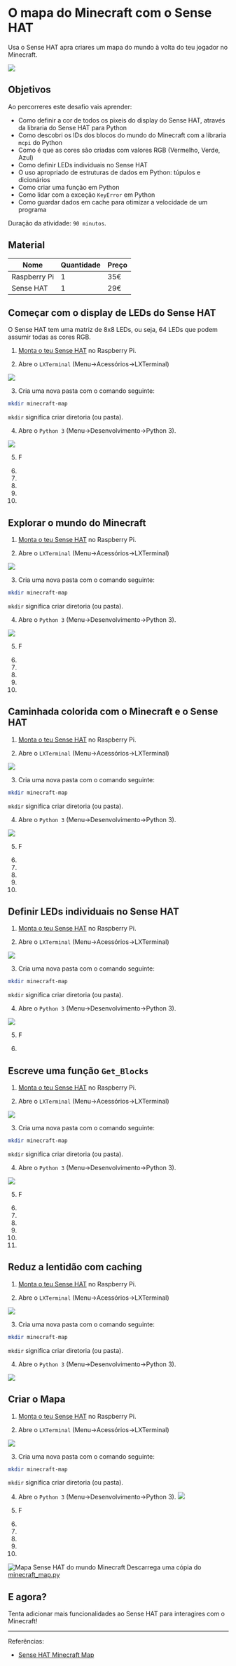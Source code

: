 # O mapa do Minecraft com o Sense HAT

Usa o Sense HAT apra criares um mapa do mundo à volta do teu jogador no Minecraft.

![](https://www.raspberrypi.org/learning/resources/sense-hat-minecraft-map/cover.png)

## Objetivos

Ao percorreres este desafio vais aprender:

* Como definir a cor de todos os pixeis do display do Sense HAT, através da libraria do Sense HAT para Python
* Como descobri os IDs dos blocos do mundo do Minecraft com a libraria `mcpi` do Python
* Como é que as cores são criadas com valores RGB (Vermelho, Verde, Azul)
* Como definir LEDs individuais no Sense HAT
* O uso apropriado de estruturas de dados em Python: túpulos e dicionários
* Como criar uma função em Python
* Como lidar com a exceção `KeyError` em Python
* Como guardar dados em cache para otimizar a velocidade de um programa

Duração da atividade: `90 minutos`.

## Material

| Nome | Quantidade | Preço |
| --- | --- | --- |
|Raspberry Pi | 1 | 35€ |
|Sense HAT |1 |29€ |

## Começar com o display de LEDs do Sense HAT

O Sense HAT tem uma matriz de 8x8 LEDs, ou seja, 64 LEDs que podem assumir todas as cores RGB.

1. [Monta o teu Sense HAT](/sensehat/sense-hat.md) no Raspberry Pi.

2. Abre o `LXTerminal` (Menu->Acessórios->LXTerminal)

 ![](https://www.raspberrypi.org/learning/sense-hat-minecraft-map/images/terminal-app-menu.png)

3. Cria uma nova pasta com o comando seguinte:

 ```bash
 mkdir minecraft-map
 ```
 `mkdir` significa criar diretoria (ou pasta).

4. Abre o `Python 3` (Menu->Desenvolvimento->Python 3). 
 
 ![](https://www.raspberrypi.org/learning/sense-hat-minecraft-map/images/python3-app-menu.png)

5. F

6. 

7. 

8. 

9. 

10. 

## Explorar o mundo do Minecraft

1. [Monta o teu Sense HAT](/sensehat/sense-hat.md) no Raspberry Pi.

2. Abre o `LXTerminal` (Menu->Acessórios->LXTerminal)

 ![](https://www.raspberrypi.org/learning/sense-hat-minecraft-map/images/terminal-app-menu.png)

3. Cria uma nova pasta com o comando seguinte:

 ```bash
 mkdir minecraft-map
 ```
 `mkdir` significa criar diretoria (ou pasta).

4. Abre o `Python 3` (Menu->Desenvolvimento->Python 3). 
 
 ![](https://www.raspberrypi.org/learning/sense-hat-minecraft-map/images/python3-app-menu.png)

5. F

6. 

7. 

8. 

9. 

10. 

## Caminhada colorida com o Minecraft e o Sense HAT

1. [Monta o teu Sense HAT](/sensehat/sense-hat.md) no Raspberry Pi.

2. Abre o `LXTerminal` (Menu->Acessórios->LXTerminal)

 ![](https://www.raspberrypi.org/learning/sense-hat-minecraft-map/images/terminal-app-menu.png)

3. Cria uma nova pasta com o comando seguinte:

 ```bash
 mkdir minecraft-map
 ```
 `mkdir` significa criar diretoria (ou pasta).

4. Abre o `Python 3` (Menu->Desenvolvimento->Python 3). 
 
 ![](https://www.raspberrypi.org/learning/sense-hat-minecraft-map/images/python3-app-menu.png)

5. F

6. 

7. 

8. 

9. 

10. 

## Definir LEDs individuais no Sense HAT

1. [Monta o teu Sense HAT](/sensehat/sense-hat.md) no Raspberry Pi.

2. Abre o `LXTerminal` (Menu->Acessórios->LXTerminal)

 ![](https://www.raspberrypi.org/learning/sense-hat-minecraft-map/images/terminal-app-menu.png)

3. Cria uma nova pasta com o comando seguinte:

 ```bash
 mkdir minecraft-map
 ```
 `mkdir` significa criar diretoria (ou pasta).

4. Abre o `Python 3` (Menu->Desenvolvimento->Python 3). 
 
 ![](https://www.raspberrypi.org/learning/sense-hat-minecraft-map/images/python3-app-menu.png)

5. F

6. 

## Escreve uma função `Get_Blocks`

1. [Monta o teu Sense HAT](/sensehat/sense-hat.md) no Raspberry Pi.

2. Abre o `LXTerminal` (Menu->Acessórios->LXTerminal)

 ![](https://www.raspberrypi.org/learning/sense-hat-minecraft-map/images/terminal-app-menu.png)

3. Cria uma nova pasta com o comando seguinte:

 ```bash
 mkdir minecraft-map
 ```
 `mkdir` significa criar diretoria (ou pasta).

4. Abre o `Python 3` (Menu->Desenvolvimento->Python 3). 
 
 ![](https://www.raspberrypi.org/learning/sense-hat-minecraft-map/images/python3-app-menu.png)

5. F

6. 

7. 

8. 

9. 

10. 

11. 

## Reduz a lentidão com caching

1. [Monta o teu Sense HAT](/sensehat/sense-hat.md) no Raspberry Pi.

2. Abre o `LXTerminal` (Menu->Acessórios->LXTerminal)

 ![](https://www.raspberrypi.org/learning/sense-hat-minecraft-map/images/terminal-app-menu.png)

3. Cria uma nova pasta com o comando seguinte:

 ```bash
 mkdir minecraft-map
 ```
 `mkdir` significa criar diretoria (ou pasta).

4. Abre o `Python 3` (Menu->Desenvolvimento->Python 3). 
 
 ![](https://www.raspberrypi.org/learning/sense-hat-minecraft-map/images/python3-app-menu.png)

## Criar o Mapa

1. [Monta o teu Sense HAT](/sensehat/sense-hat.md) no Raspberry Pi.

2. Abre o `LXTerminal` (Menu->Acessórios->LXTerminal)

![](https://www.raspberrypi.org/learning/sense-hat-minecraft-map/images/terminal-app-menu.png)

3. Cria uma nova pasta com o comando seguinte:

```bash
mkdir minecraft-map
```
`mkdir` significa criar diretoria (ou pasta).

4. Abre o `Python 3` (Menu->Desenvolvimento->Python 3).
![](https://www.raspberrypi.org/learning/sense-hat-minecraft-map/images/python3-app-menu.png)

5. F

6.

7.

8.

9.

10.

 ![Mapa Sense HAT do mundo Minecraft](https://www.raspberrypi.org/learning/sense-hat-minecraft-map/images/sense-hat-minecraft-map.jpg)
 Descarrega uma cópia do [minecraft_map.py](https://www.raspberrypi.org/learning/sense-hat-minecraft-map/code/minecraft_map.py)
## E agora?

Tenta adicionar mais funcionalidades ao Sense HAT para interagires com o Minecraft!

---
Referências: 
* [Sense HAT Minecraft Map](https://www.raspberrypi.org/learning/sense-hat-minecraft-map)

